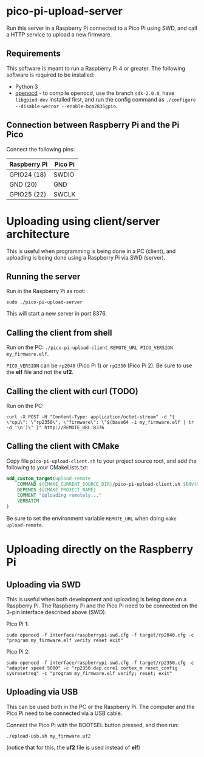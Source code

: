 # pico-pi-upload-server
Run this server in a Raspberry Pi connected to a Pico Pi using SWD, and call a HTTP service to upload a new firmware.

## Requirements

This software is meant to run a Raspberry Pi 4 or greater. The following software is required to be installed:
 * Python 3
 * [openocd](https://github.com/raspberrypi/openocd) - to compile openocd, use the branch `sdk-2.0.0`, have `libgpiod-dev` installed first,
   and run the config command as `./configure --disable-werror --enable-bcm2835gpio`.

## Connection between Raspberry Pi and the Pi Pico

Connect the following pins:

| Raspberry PI | Pico Pi |
|--------------|---------|
| GPIO24 (18)  | SWDIO   |
| GND (20)     | GND     |
| GPIO25 (22)  | SWCLK   |

# Uploading using client/server architecture

This is useful when programming is being done in a PC (client), and uploading is being done using a Raspberry Pi via SWD (server).

## Running the server

Run in the Raspberry Pi as root:

`sudo ./pico-pi-upload-server`

This will start a new server in port 8376.

## Calling the client from shell

Run on the PC: `./pico-pi-upload-client REMOTE_URL PICO_VERSION my_firmware.elf`.

`PICO_VERSION` can be `rp2040` (Pico Pi 1) or `rp2350` (Pico Pi 2). Be sure to use the **elf** file and not the **uf2**.

## Calling the client with curl (TODO)

Run on the PC:

`curl -X POST -H "Content-Type: application/octet-stream" -d "{ \"cpu\": \"rp2350\", \"firmware\": \"$(base64 -i my_firmware.elf | tr -d '\n')\" }" http://REMOTE_URL:8376`

## Calling the client with CMake

Copy file `pico-pi-upload-client.sh` to your project source root, and add the following to your CMakeLists.txt:

```cmake
add_custom_target(upload-remote
    COMMAND ${CMAKE_CURRENT_SOURCE_DIR}/pico-pi-upload-client.sh $ENV{REMOTE_URL} rp2350 ${CMAKE_PROJECT_NAME}.elf
    DEPENDS ${CMAKE_PROJECT_NAME}
    COMMENT "Uploading remotely..."
    VERBATIM
)
```

Be sure to set the environment variable `REMOTE_URL` when doing `make upload-remote`.

# Uploading directly on the Raspberry Pi

## Uploading via SWD

This is useful when both development and uploading is being done on a Raspberry Pi. The Raspberry Pi and the Pico Pi need to be
connected on the 3-pin interface described above (SWD).

Pico Pi 1:

`sudo openocd -f interface/raspberrypi-swd.cfg -f target/rp2040.cfg -c "program my_firmware.elf verify reset exit"`

Pico Pi 2:

`sudo openocd -f interface/raspberrypi-swd.cfg -f target/rp2350.cfg -c "adapter speed 5000" -c "rp2350.dap.core1 cortex_m reset_config sysresetreq" -c "program my_firmware.elf verify; reset; exit"`

## Uploading via USB

This can be used both in the PC or the Raspberry Pi. The computer and the Pico Pi need to be connected via a USB cable.

Connect the Pico Pi with the BOOTSEL button pressed, and then run:

`./upload-usb.sh my_firmware.uf2`

(notice that for this, the **uf2** file is used instead of **elf**)
